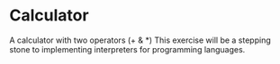 # Calculator
A calculator with two operators (+ & *) 
This exercise will be a stepping stone to implementing interpreters for programming languages.
